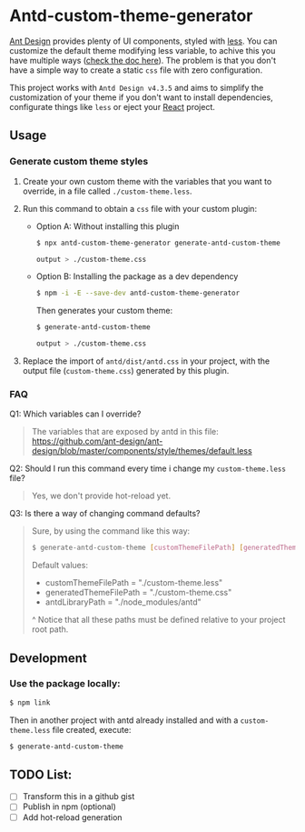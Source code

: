 # Antd-custom-theme-generator

[Ant Design](https://ant.design/) provides plenty of UI components, styled with [less](http://lesscss.org/). You can customize the default theme modifying less variable, to achive this you have multiple ways ([check the doc here](https://ant.design/docs/react/customize-theme)). The problem is that you don't have a simple way to create a static `css` file with zero configuration.

This project works with `Antd Design v4.3.5` and aims to simplify the customization of your theme if you don't want to install dependencies, configurate things like `less` or eject your [React](reactjs.org) project.

## Usage

### Generate custom theme styles

1. Create your own custom theme with the variables that you want to override, in a file called `./custom-theme.less`.

2. Run this command to obtain a `css` file with your custom plugin:

    - Option A: Without installing this plugin
      ```sh
      $ npx antd-custom-theme-generator generate-antd-custom-theme
      
      output > ./custom-theme.css
      ```

    - Option B: Installing the package as a dev dependency
      ```sh
      $ npm -i -E --save-dev antd-custom-theme-generator
      ```
    
      Then generates your custom theme: 
      ```sh
      $ generate-antd-custom-theme
      
      output > ./custom-theme.css
      ```

3. Replace the import of `antd/dist/antd.css` in your project, with the output file (`custom-theme.css`) generated by this plugin.

### FAQ

Q1: Which variables can I override? 

> The variables that are exposed by antd in this file: https://github.com/ant-design/ant-design/blob/master/components/style/themes/default.less

Q2: Should I run this command every time i change my `custom-theme.less` file?

> Yes, we don't provide hot-reload yet.

Q3: Is there a way of changing command defaults?

> Sure, by using the command like this way:
>  ```sh
>  $ generate-antd-custom-theme [customThemeFilePath] [generatedThemeFilePath] [antdLibraryPath]
>  ```
>  
>  Default values:
>  - customThemeFilePath = "./custom-theme.less"
>  - generatedThemeFilePath = "./custom-theme.css"
>  - antdLibraryPath = "./node_modules/antd"
>
>  ^ Notice that all these paths must be defined relative to your project root path.

## Development

### Use the package locally:

```sh
$ npm link
```

Then in another project with antd already installed and with a `custom-theme.less` file created, execute:

```sh
$ generate-antd-custom-theme
```

## TODO List:

- [ ] Transform this in a github gist
- [ ] Publish in npm (optional)
- [ ] Add hot-reload generation